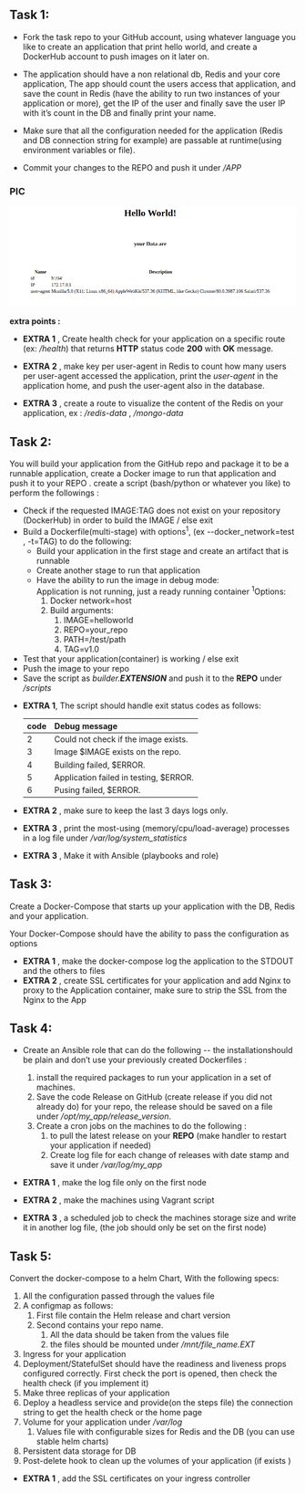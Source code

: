 
## Task 1:

  

 - Fork the task repo to your GitHub account, using whatever language you
   like to create an application that print hello world, and create a 
   DockerHub account to push images on it later on.

 - The application should have a non relational db, Redis and your core
   application, The app should count the users access that application,
   and save the count in Redis (have the ability to run two instances of
   your application or more), get the IP of the user and finally save the
   user IP with it’s count in the DB and finally print your name.

  

 - Make sure that all the configuration needed for the application
   (Redis and DB connection string for example) are passable at
   runtime(using environment variables or file).

  

 - Commit your changes to the REPO and push it under */APP*

  ### **PIC**
 ![Example for the output:](image.png)

  



  
**extra points :**

 - **EXTRA 1** , Create health check for your application on a specific
    route (ex: */health*) that returns **HTTP** status code **200** with **OK**
    message.
 - **EXTRA 2** , make key per user-agent in Redis to count how many
    users per user-agent accessed the application, print the *user-agent* in the
    application home, and push the user-agent also in the database.
 
 - **EXTRA 3** , create a route to visualize the content of the Redis on
    your application, ex : */redis-data* , */mongo-data*

##
## Task 2:

You will build your application from the GitHub repo and package it to be a runnable application, create a Docker image
to run that application and push it to your REPO .
create a script (bash/python or whatever you like) to perform the followings :

* Check if the requested IMAGE:TAG does not exist on your repository (DockerHub) in order to build the IMAGE / else exit
* Build a Dockerfile(multi-stage) with options<sup>1</sup>, (ex --docker_network=test , -t=TAG) to do the following:
	-   Build your application in the first stage and create an artifact that is runnable
	-   Create another stage to run that application
	-   Have the ability to run the image in debug mode:  
	    Application is not running, just a ready running container
    <sup>1</sup>Options:
        1.  Docker network=host
        2.  Build arguments:
            1.  IMAGE=helloworld
            2.  REPO=your_repo
            3.  PATH=/test/path
            4.  TAG=v1.0
*   Test that your application(container) is working / else exit
*   Push the image to your repo
*   Save the script as *builder.**EXTENSION*** and push it to the **REPO** under */scripts*


 - **EXTRA 1**,  The script should handle exit status codes as follows:
 
    | **code**   |      **Debug message**      |  
    |----------|:-------------|
    | 2 |  Could not check if the image exists. | 
    | 3 |  Image $IMAGE exists on the repo. | 
    | 4 |  Building failed, $ERROR. | 
    | 5 |  Application failed in testing, $ERROR. | 
    | 6 |  Pusing failed, $ERROR. | 
    
 - **EXTRA 2** , make sure to keep the last 3 days logs only.
 - **EXTRA 3** , print the most-using (memory/cpu/load-average) processes in a log
       file under */var/log/system_statistics*
 - **EXTRA 3** , Make it with Ansible (playbooks and role)

##
## Task 3:

  

Create a Docker-Compose that starts up your application with the DB, Redis and your application.

Your Docker-Compose should have the ability to pass the configuration as options

  

 - **EXTRA 1** , make the docker-compose log the application to the STDOUT and the others to files
 - **EXTRA 2** , create SSL certificates for your application and add Nginx to proxy to the Application container, make sure to strip the SSL from the Nginx to the App

  
  
##
## Task 4:

  

 - Create an Ansible role that can do the following -- the installationshould be plain and don’t use your previously 
   created Dockerfiles :

	1.  install the required packages to run your application in a set of machines.    
	2.  Save the code Release on GitHub (create release if you did not already do) for your repo, the release should be 
	    saved on a file under */opt/my_app/release_version*.    
	3.  Create a cron jobs on the machines to do the following :
		1.  to pull the latest release on your **REPO**
		    (make handler to restart your application if needed)
		2.  Create log file for each change of releases with date stamp and save it under */var/log/my_app*


 - **EXTRA 1** , make the log file only on the first node
 - **EXTRA 2** , make the machines using Vagrant script
 - **EXTRA 3** , a scheduled job to check the machines storage size and write it in another log file,
    (the job should only be set on the first node)

  
  
  
  
  
##
## Task 5:

  

Convert the docker-compose to a helm Chart, With the following specs:

1.  All the configuration passed through the values file
2.  A configmap as follows:	
    1. First file contain the Helm release and chart version
    2. Second contains your repo name.  
        1. All the data should be taken from the values file  
        2. the files should be mounted under */mnt/file_name.EXT*
4.  Ingress for your application
5.  Deployment/StatefulSet should have the readiness and liveness props configured correctly. First check the port is 
    opened, then check the health check (if you implement it)    
6.  Make three replicas of your application
7.  Deploy a headless service and provide(on the steps file) the connection string to get the health check or the home page
8.  Volume for your application under */var/log*
    1.  Values file with configurable sizes for Redis and the DB (you can use stable helm charts)
9.  Persistent data storage for DB
10.  Post-delete hook to clean up the volumes of your application (if exists )
    
 - **EXTRA 1** , add the SSL certificates on your ingress controller
